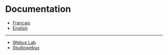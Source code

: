 <h1>Documentation</h1>
<div>
  <ul>
  <li><a href="/webux-sql/fr/index.md">Français</a></li>
  <li><a href="/webux-sql/en/index.md">English</a></li>
  </ul>
</div>
<hr />
<div>
<ul>
  <li><a href="https://webuxlab.com">Webux Lab</a></li>
  <li><a href="https://studiowebux.com">Studiowebux</a></li>
  </ul>
</div>